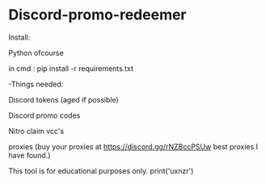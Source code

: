 # Discord-promo-redeemer
Install:

Python ofcourse

in cmd : pip install -r requirements.txt


-Things needed:

Discord tokens (aged if possible)

Discord promo codes

Nitro claim vcc's

proxies (buy your proxies at https://discord.gg/rNZBccPSUw best proxies I have found.)

This tool is for educational purposes only.
print('uxnzr')